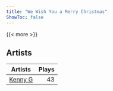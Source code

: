 ```yaml
---
title: "We Wish You a Merry Christmas"
ShowToc: false
---
```


{{< more >}}

## Artists
Artists | Plays 
----- | -----: 
[Kenny G](/artists/kenny-g-7789) | 43

